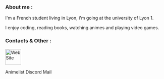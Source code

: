 ### About me :

I'm a French student living in Lyon, i'm going at the university of Lyon 1.
</p>
I enjoy coding, reading books, watching animes and playing video games.

### Contacts & Other :

<a href="https://risolju.github.io/Website/">
  <img alt="WebSite" src="https://upload.wikimedia.org/wikipedia/commons/9/9c/GNOME_Web_logo.png" width=50px>
</a>

Animelist
Discord
Mail


